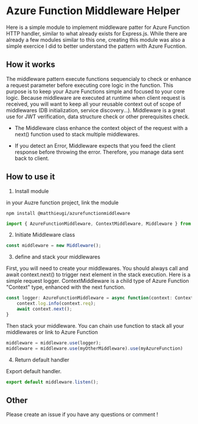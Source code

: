 # Azure Function Middleware Helper

Here is a simple module to implement middleware patter for Azure Function HTTP handler, similar to what already exists for Express.js.
While there are already a few modules similar to this one, creating this module was also a simple exercice I did to better understand the pattern with Azure Fucntion.

## How it works

The middleware pattern execute functions sequencialy to check or enhance a request parameter before executing core logic in the function. This purpose is to keep your Azure Functions simple and focused to your core logic.
Because middleware are executed at runtime when client request is received, you will want to keep all your reusable context out of scope of middlewares (DB initialization, service discovery...).
Middleware is a great use for JWT verification, data structure check or other prerequisites check. 

- The Middleware class enhance the context object of the request with a next() function used to stack multiple middlewares.

- If you detect an Error, Middleware expects that you feed the client response before throwing the error. Therefore, you manage data sent back to client.  

## How to use it 

1. Install module


in your Auzre function project, link the module

```console
npm install @matthieugi/azurefunctionmiddleware
```


```javascript
import { AzureFunctionMiddleware, ContextMiddleware, Middleware } from 'azurefunctionmiddleware';
```

2. Initiate Middleware class

```javascript
const middleware = new Middleware();
```

3. define and stack your middlewares

First, you will need to create your middlewares. You should always call and await context.next() to trigger next element in the stack execution. Here is a simple request logger. ContextMiddleware is a child type of Azure Function "Context" type, enhanced with the next function.


```javascript
const logger: AzureFunctionMiddleware = async function(context: ContextMiddleware) {
    context.log.info(context.req);
    await context.next();
}
```

Then stack your middleware. You can chain use function to stack all your middlewares or link to Azure Function

```javascript
middleware = middleware.use(logger);
middleware = middleware.use(myOtherMiddleware).use(myAzureFunction)
```

4. Return default handler 

Export default handler.

```javascript
export default middleware.listen();
```

## Other

Please create an issue if you have any questions or comment !

